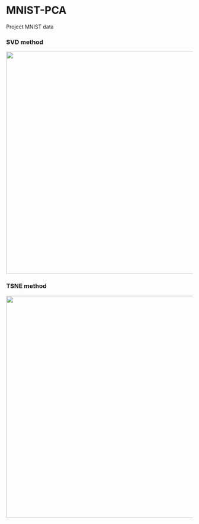 # MNIST-PCA

Project MNIST data

### SVD method

<p align="center">
  <img src="svd.gif" width="600" height="600">
</p>


### TSNE method

<p align="center">
  <img src="tsne.gif" width="600" height="600">
</p>
